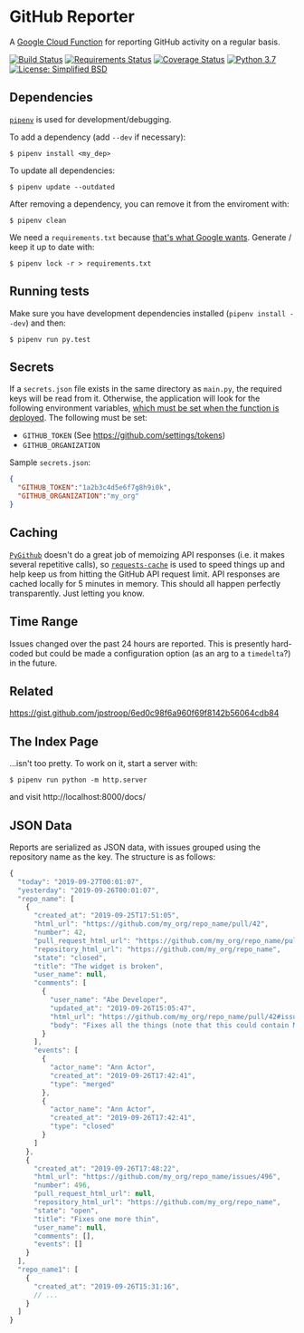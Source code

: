 # GitHub Reporter

A [Google Cloud Function](https://cloud.google.com/functions/) for reporting GitHub activity on a regular basis.

[![Build Status](https://travis-ci.org/jpstroop/issue-reporter.svg?branch=master)](https://travis-ci.org/jpstroop/issue-reporter)
[![Requirements Status](https://requires.io/github/jpstroop/issue-reporter/requirements.svg?branch=master)](https://requires.io/github/jpstroop/issue-reporter/requirements/?branch=master)
[![Coverage Status](https://coveralls.io/repos/github/jpstroop/issue-reporter/badge.svg?branch=master)](https://coveralls.io/github/jpstroop/issue-reporter?branch=master)
[![Python 3.7](https://img.shields.io/badge/python-3.7-yellow.svg)](https://img.shields.io/badge/python-3.7-yellow.svg)
[![License: Simplified BSD](https://img.shields.io/badge/license-Simplified%20BSD-blue.svg)](https://github.com/jpstroop/issue-reporter/blob/master/LICENSE)

## Dependencies

[`pipenv`](https://github.com/pypa/pipenv) is used for development/debugging.

To add a dependency (add `--dev` if necessary):
```
$ pipenv install <my_dep>
```
To update all dependencies:
```
$ pipenv update --outdated
```
After removing a dependency, you can remove it from the enviroment with:
```
$ pipenv clean
```
We need a `requirements.txt` because [that's what Google wants](https://cloud.google.com/functions/docs/writing/specifying-dependencies-python). Generate / keep it up to date with:
```
$ pipenv lock -r > requirements.txt
```

## Running tests

Make sure you have development dependencies installed (`pipenv install --dev`) and then:
```
$ pipenv run py.test
```

## Secrets

If a `secrets.json` file exists in the same directory as `main.py`, the required keys will be read from it. Otherwise, the application will look for the following environment variables, [which must be set when the function is deployed](https://cloud.google.com/functions/docs/env-var). The following must be set:

 * `GITHUB_TOKEN` (See https://github.com/settings/tokens)
 * `GITHUB_ORGANIZATION`

Sample `secrets.json`:

```json
{
  "GITHUB_TOKEN":"1a2b3c4d5e6f7g8h9i0k",
  "GITHUB_ORGANIZATION":"my_org"
}
```

## Caching

[`PyGithub`](https://github.com/PyGithub/PyGithub) doesn't do a great job of memoizing API responses (i.e. it makes several repetitive calls), so [`requests-cache`](https://github.com/reclosedev/requests-cache) is used to speed things up and help keep us from hitting the GitHub API request limit. API responses are cached locally for 5 minutes in memory. This should all happen perfectly transparently. Just letting you know.

## Time Range

Issues changed over the past 24 hours are reported. This is presently hard-coded but could be made a configuration option (as an arg to a `timedelta`?) in the future.

## Related

https://gist.github.com/jpstroop/6ed0c98f6a960f69f8142b56064cdb84

## The Index Page

...isn't too pretty. To work on it, start a server with:

```
$ pipenv run python -m http.server
```
and visit http://localhost:8000/docs/

## JSON Data

Reports are serialized as JSON data, with issues grouped using the repository name as the key. The structure is as follows:

```javascript
{
  "today": "2019-09-27T00:01:07",
  "yesterday": "2019-09-26T00:01:07",
  "repo_name": [
    {
      "created_at": "2019-09-25T17:51:05",
      "html_url": "https://github.com/my_org/repo_name/pull/42",
      "number": 42,
      "pull_request_html_url": "https://github.com/my_org/repo_name/pull/42",
      "repository_html_url": "https://github.com/my_org/repo_name",
      "state": "closed",
      "title": "The widget is broken",
      "user_name": null,
      "comments": [
        {
          "user_name": "Abe Developer",
          "updated_at": "2019-09-26T15:05:47",
          "html_url": "https://github.com/my_org/repo_name/pull/42#issuecomment-535137315",
          "body": "Fixes all the things (note that this could contain Markdown)"
        }
      ],
      "events": [
        {
          "actor_name": "Ann Actor",
          "created_at": "2019-09-26T17:42:41",
          "type": "merged"
        },
        {
          "actor_name": "Ann Actor",
          "created_at": "2019-09-26T17:42:41",
          "type": "closed"
        }
      ]
    },
    {
      "created_at": "2019-09-26T17:48:22",
      "html_url": "https://github.com/my_org/repo_name/issues/496",
      "number": 496,
      "pull_request_html_url": null,
      "repository_html_url": "https://github.com/my_org/repo_name",
      "state": "open",
      "title": "Fixes one more thin",
      "user_name": null,
      "comments": [],
      "events": []
    }
  ],
  "repo_name1": [
    {
      "created_at": "2019-09-26T15:31:16",
      // ...
    }
  ]
}
```
